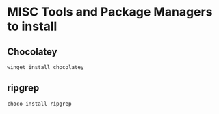# MISC Tools and Package Managers to install

## Chocolatey

```console
winget install chocolatey
```

## ripgrep

```console
choco install ripgrep
```
